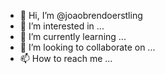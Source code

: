 - 👋 Hi, I’m @joaobrendoerstling
- 👀 I’m interested in ...
- 🌱 I’m currently learning ...
- 💞️ I’m looking to collaborate on ...
- 📫 How to reach me ...

<!---
joaobrendoerstling/joaobrendoerstling is a ✨ special ✨ repository because its `README.md` (this file) appears on your GitHub profile.
You can click the Preview link to take a look at your changes.
--->
